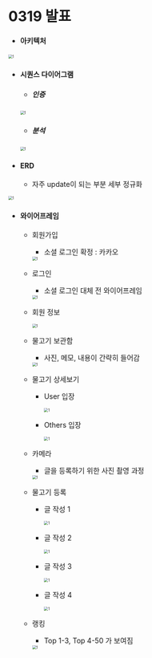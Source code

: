 # 0319 발표

- #### 아키텍처

<img src="./resources/architecture.jpg" alt="1" style="zoom:50%;" />

- #### 시퀀스 다이어그램

  - ##### 인증

  <img src="./resources/Sequence diagram certification.jpg" alt="1" style="zoom:50%;" />

  - ##### 분석

  <img src="./resources/Sequence diagram analysis.jpg" alt="1" style="zoom:50%;" />

- #### ERD

  - 자주 update이 되는 부분 세부 정규화

<img src="./resources/ERD.jpg" alt="1" style="zoom:50%;" />

- #### 와이어프레임

  - 회원가입 

    - 소셜 로그인 확정 : 카카오

    <img src="./resources/WireFrame - User-Signup.jpg" alt="1" style="zoom:50%;" />

  - 로그인 

    - 소셜 로그인 대체 전 와이어프레임

    <img src="./resources/WireFrame - User-login.jpg" alt="1" style="zoom:50%;" />

  - 회원 정보

    <img src="./resources/WireFrame - userinfo.jpg" alt="1" style="zoom:50%;" />

  - 물고기 보관함

    - 사진, 메모, 내용이 간략히 들어감

    <img src="./resources/WireFrame - Collection_Fish tank.jpg" alt="1" style="zoom:50%;" />

  - 물고기 상세보기

    - User 입장

      <img src="./resources/WireFrame - Collection-Collection_User.jpg" alt="1" style="zoom:50%;" />

    - Others 입장 

      <img src="./resources/WireFrame - Collection-Collection_Others.jpg" alt="1" style="zoom:50%;" />

  - 카메라

    - 글을 등록하기 위한 사진 촬영 과정

    <img src="./resources/WireFrame-Camera.jpg" alt="1" style="zoom:50%;" />

  - 물고기 등록

    - 글 작성 1

      <img src="./resources/WireFrame-Writing 1.jpg" alt="1" style="zoom:50%;" />

    - 글 작성 2

      <img src="./resources/WireFrame-Writing 2.jpg" alt="1" style="zoom:50%;" />

    - 글 작성 3

      <img src="./resources/WireFrame-Writing 3.jpg" alt="1" style="zoom:50%;" />

    - 글 작성 4

      <img src="./resources/WireFrame-Writing 4.jpg" alt="1" style="zoom:50%;" />

  - 랭킹

    - Top 1-3, Top 4-50 가 보여짐

    <img src="./resources/WireFrame - Ranking-Rank.jpg" alt="1" style="zoom:50%;" />

  